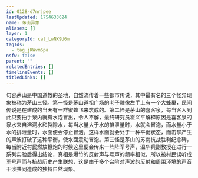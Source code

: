 ```yaml
---
id: 0128-d7nrjpee
lastUpdated: 1754633624
name: 茅山异象
aliases: []
layer: 1
categoryId: cat_LwNX9U6m
tagIds:
  - tag_jKWvm6pa
nsfw: false
parent: ""
relatedEntries: []
timelineEvents: []
titledLinks: []
---
```


句容茅山是中国道教的圣地，自然流传着一些都市传说，其中最有名的三个怪异现象被称为茅山三怪。第一怪是茅山道祖广场的老子雕像左手上有一个大蜂巢，民间传说是在建成的当天有一群蜜蜂飞来筑成的。第二怪是茅山的喜客泉，每当客人到此只要拍手泉内就有水泡冒出，令人不解，最终研究员霍义平解释原因是喜客泉的泉水来自溶洞水和裂隙水，每当水量大于水的排泄量时，水就会冒泡，而水量小于水的排泄量时，水面便会停止冒泡。这样水面就会处于一种平衡状态，而击掌产生的声波打破了这种平衡，使水面震动冒泡。第三怪是茅山的苏南抗战胜利纪念碑，每当附近村民燃放鞭炮的时候这里便会传来一阵阵军号声，温华兵副教授在进行一系列实验后得出结论，真相是爆竹的反射声与号声的频率相似，所以被村民误听成军号声而与抗战历史产生联想，这是由于多个台阶对声波的反射和周围环境的声音干涉共同造成的独特自然现象。